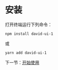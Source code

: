# 安装

打开终端运行下列命令：

```
npm install david-ui-1
```

或

```
yarn add david-ui-1
```

下一节：[开始使用](#/doc/get-started)